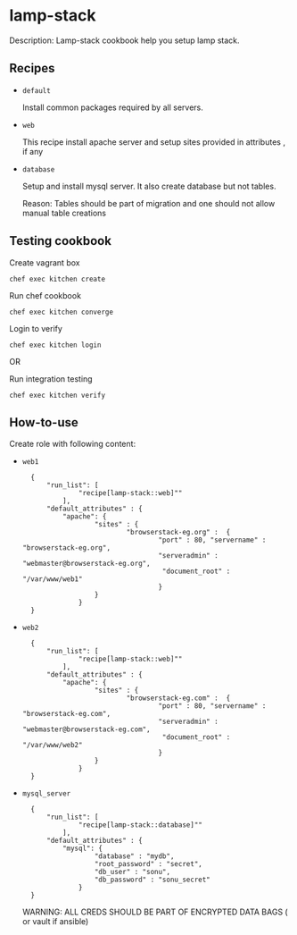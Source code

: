 # lamp-stack

Description: Lamp-stack cookbook help you setup lamp stack.

Recipes
---

- `default`
	
	Install common packages required by all servers.

- `web`

	This recipe install apache server and setup sites provided in attributes , if any

- `database`

	Setup and install mysql server. It also create database but not tables.

	Reason: Tables should be part of migration and one should not allow manual table creations



Testing cookbook
--------------------

Create vagrant box

	chef exec kitchen create

Run chef cookbook

	chef exec kitchen converge

Login to verify

	chef exec kitchen login

OR

Run integration testing

	chef exec kitchen verify


How-to-use
-------------

Create role with following content:

- `web1`

		{
			"run_list": [
			        "recipe[lamp-stack::web]""
			    ],
			"default_attributes" : {
				"apache": { 
						"sites" : {
								"browserstack-eg.org" :  {
										"port" : 80, "servername" : "browserstack-eg.org",
										"serveradmin" : "webmaster@browserstack-eg.org",
										 "document_root" : "/var/www/web1" 
										}
						}
					}
		}


- `web2`

		{
			"run_list": [
			        "recipe[lamp-stack::web]""
			    ],
			"default_attributes" : {
				"apache": { 
						"sites" : {
								"browserstack-eg.com" :  {
										"port" : 80, "servername" : "browserstack-eg.com",
										"serveradmin" : "webmaster@browserstack-eg.com",
										 "document_root" : "/var/www/web2" 
										}
						}
					}
		}


- `mysql_server`
	

		{
			"run_list": [
			        "recipe[lamp-stack::database]""
			    ],
			"default_attributes" : {
				"mysql": { 
						"database" : "mydb",
						"root_password" : "secret",
						"db_user" : "sonu",
						"db_password" : "sonu_secret"
					}
		}

	WARNING: ALL CREDS SHOULD BE PART OF ENCRYPTED DATA BAGS ( or vault if ansible)




